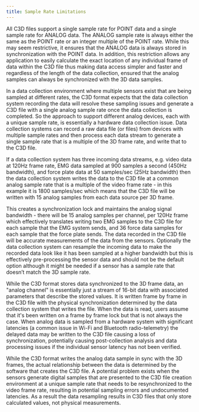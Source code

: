 ```yaml
---
title: Sample Rate Limitations
---
```


All C3D files support a single sample rate for POINT data and a single sample rate for ANALOG data.  The ANALOG sample rate is always either the same as the POINT rate or an integer multiple of the POINT rate.  While this may seem restrictive, it ensures that the ANALOG data is always stored in synchronization with the POINT data.  In addition, this restriction allows any application to easily calculate the exact location of any individual frame of data within the C3D file thus making data access simpler and faster and regardless of the length of the data collection, ensured that the analog samples can always be synchronized with the 3D data samples.

In a data collection environment where multiple sensors exist that are being sampled at different rates, the C3D format expects that the data collection system recording the data will resolve these sampling issues and generate a C3D file with a single analog sample rate once the data collection is completed.  So the approach to support different analog devices, each with a unique sample rate, is essentially a hardware data collection issue.  Data collection systems can record a raw data file (or files) from devices with multiple sample rates and then process each data stream to generate a single sample rate that is a multiple of the 3D frame rate, and write that to the C3D file.

If a data collection system has three incoming data streams, e.g. video data at 120Hz frame rate, EMG data sampled at 900 samples a second (450Hz bandwidth), and force plate data at 50 samples/sec (25Hz bandwidth) then the data collection system writes the data to the C3D file at a common analog sample rate that is a multiple of the video frame rate - in this example it is 1800 samples/sec which means that the C3D file will be written with 15 analog samples from each data source per 3D frame.

This creates a synchronization lock and maintains the analog signal bandwidth - there will be 15 analog samples per channel, per 120Hz frame which effectively translates writing two EMG samples to the C3D file for each sample that the EMG system sends, and 36 force data samples for each sample that the force plate sends.  The data recorded in the C3D file will be accurate measurements of the data from the sensors.  Optionally the data collection system can resample the incoming data to make the recorded data look like it has been sampled at a higher bandwidth but this is effectively pre-processing the sensor data and should not be the default option although it might be needed if a sensor has a sample rate that doesn’t match the 3D sample rate.

While the C3D format stores data synchronized to the 3D frame data, an "analog channel" is essentially just a stream of 16-bit data with associated parameters that describe the stored values.  It is written frame by frame in the C3D file with the physical synchronization determined by the data collection system that writes the file.  When the data is read, users assume that it's been written on a frame by frame lock but that is not always the case.  When analog data is sampled from a hardware system with significant latencies (a common issue in Wi-Fi and Bluetooth radio-telemetry) the delayed data may be written to the C3D file causing a loss of synchronization, potentially causing post-collection analysis and data processing issues if the individual sensor latency has not been verified.

While the C3D format writes the analog data sample in sync with the 3D frames, the actual relationship between the data is determined by the software that creates the C3D file.  A potential problem exists when the sensors generate digital samples that are presented to the C3D file creation environment at a unique sample rate that needs to be resynchronized to the video frame rate, resulting in potential sampling errors and undocumented latencies.  As a result the data resampling results in C3D files that only store calculated values, not physical measurements.
